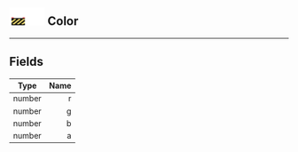 ## <img src="../../.gitbook/assets/unknown.png" width="32" height="32" /><img src="../../.gitbook/assets/base.png" width="32" height="32" /> Color


------
## Fields

| Type   | Name |
| ------ | ---: |
| number | r |
| number | g |
| number | b |
| number | a |

